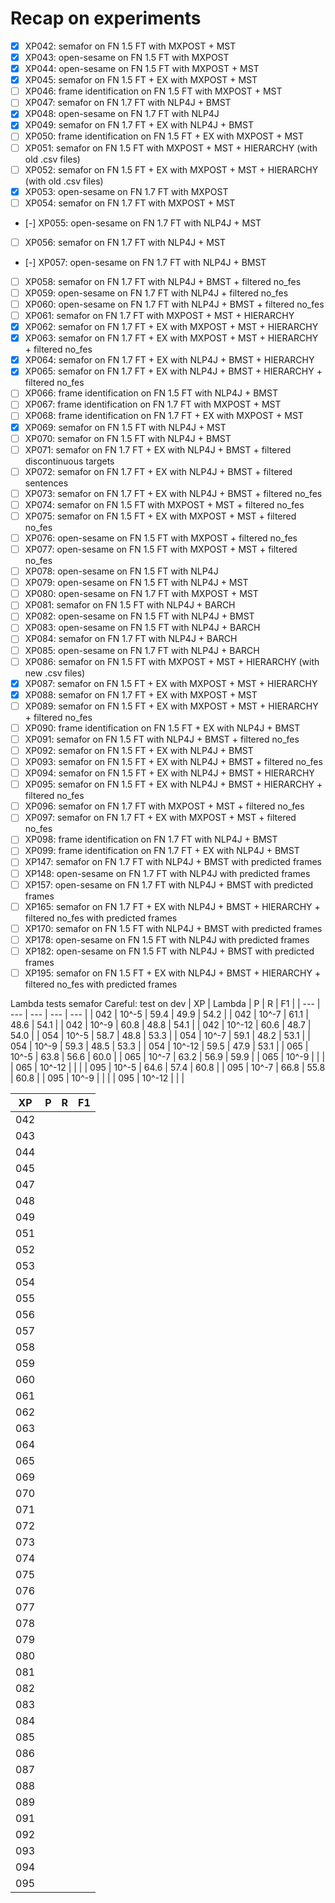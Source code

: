 # Recap on experiments

- [x] XP042: semafor on FN 1.5 FT with MXPOST + MST
- [x] XP043: open-sesame on FN 1.5 FT with MXPOST
- [x] XP044: open-sesame on FN 1.5 FT with MXPOST + MST
- [x] XP045: semafor on FN 1.5 FT + EX with MXPOST + MST
- [ ] XP046: frame identification on FN 1.5 FT with MXPOST + MST
- [ ] XP047: semafor on FN 1.7 FT with NLP4J + BMST
- [x] XP048: open-sesame on FN 1.7 FT with NLP4J
- [x] XP049: semafor on FN 1.7 FT + EX with NLP4J + BMST
- [ ] XP050: frame identification on FN 1.5 FT + EX with MXPOST + MST
- [ ] XP051: semafor on FN 1.5 FT with MXPOST + MST + HIERARCHY (with old .csv files)
- [ ] XP052: semafor on FN 1.5 FT + EX with MXPOST + MST + HIERARCHY (with old .csv files)
- [x] XP053: open-sesame on FN 1.7 FT with MXPOST
- [ ] XP054: semafor on FN 1.7 FT with MXPOST + MST
- [-] XP055: open-sesame on FN 1.7 FT with NLP4J + MST
- [ ] XP056: semafor on FN 1.7 FT with NLP4J + MST
- [-] XP057: open-sesame on FN 1.7 FT with NLP4J + BMST
- [ ] XP058: semafor on FN 1.7 FT with NLP4J + BMST + filtered no_fes
- [ ] XP059: open-sesame on FN 1.7 FT with NLP4J + filtered no_fes
- [ ] XP060: open-sesame on FN 1.7 FT with NLP4J + BMST + filtered no_fes
- [ ] XP061: semafor on FN 1.7 FT with MXPOST + MST + HIERARCHY
- [x] XP062: semafor on FN 1.7 FT + EX with MXPOST + MST + HIERARCHY
- [x] XP063: semafor on FN 1.7 FT + EX with MXPOST + MST + HIERARCHY + filtered no_fes
- [x] XP064: semafor on FN 1.7 FT + EX with NLP4J + BMST + HIERARCHY
- [x] XP065: semafor on FN 1.7 FT + EX with NLP4J + BMST + HIERARCHY + filtered no_fes
- [ ] XP066: frame identification on FN 1.5 FT with NLP4J + BMST
- [ ] XP067: frame identification on FN 1.7 FT with MXPOST + MST
- [ ] XP068: frame identification on FN 1.7 FT + EX with MXPOST + MST
- [x] XP069: semafor on FN 1.5 FT with NLP4J + MST
- [ ] XP070: semafor on FN 1.5 FT with NLP4J + BMST
- [ ] XP071: semafor on FN 1.7 FT + EX with NLP4J + BMST + filtered discontinuous targets
- [ ] XP072: semafor on FN 1.7 FT + EX with NLP4J + BMST + filtered sentences
- [ ] XP073: semafor on FN 1.7 FT + EX with NLP4J + BMST + filtered no_fes
- [ ] XP074: semafor on FN 1.5 FT with MXPOST + MST + filtered no_fes
- [ ] XP075: semafor on FN 1.5 FT + EX with MXPOST + MST + filtered no_fes
- [ ] XP076: open-sesame on FN 1.5 FT with MXPOST + filtered no_fes
- [ ] XP077: open-sesame on FN 1.5 FT with MXPOST + MST + filtered no_fes
- [ ] XP078: open-sesame on FN 1.5 FT with NLP4J
- [ ] XP079: open-sesame on FN 1.5 FT with NLP4J + MST
- [ ] XP080: open-sesame on FN 1.7 FT with MXPOST + MST
- [ ] XP081: semafor on FN 1.5 FT with NLP4J + BARCH
- [ ] XP082: open-sesame on FN 1.5 FT with NLP4J + BMST
- [ ] XP083: open-sesame on FN 1.5 FT with NLP4J + BARCH
- [ ] XP084: semafor on FN 1.7 FT with NLP4J + BARCH
- [ ] XP085: open-sesame on FN 1.7 FT with NLP4J + BARCH
- [ ] XP086: semafor on FN 1.5 FT with MXPOST + MST + HIERARCHY (with new .csv files)
- [x] XP087: semafor on FN 1.5 FT + EX with MXPOST + MST + HIERARCHY
- [x] XP088: semafor on FN 1.7 FT + EX with MXPOST + MST
- [ ] XP089: semafor on FN 1.5 FT + EX with MXPOST + MST + HIERARCHY + filtered no_fes
- [ ] XP090: frame identification on FN 1.5 FT + EX with NLP4J + BMST
- [ ] XP091: semafor on FN 1.5 FT with NLP4J + BMST + filtered no_fes
- [ ] XP092: semafor on FN 1.5 FT + EX with NLP4J + BMST
- [ ] XP093: semafor on FN 1.5 FT + EX with NLP4J + BMST + filtered no_fes
- [ ] XP094: semafor on FN 1.5 FT + EX with NLP4J + BMST + HIERARCHY
- [ ] XP095: semafor on FN 1.5 FT + EX with NLP4J + BMST + HIERARCHY + filtered no_fes
- [ ] XP096: semafor on FN 1.7 FT with MXPOST + MST + filtered no_fes
- [ ] XP097: semafor on FN 1.7 FT + EX with MXPOST + MST + filtered no_fes
- [ ] XP098: frame identification on FN 1.7 FT with NLP4J + BMST
- [ ] XP099: frame identification on FN 1.7 FT + EX with NLP4J + BMST
- [ ] XP147: semafor on FN 1.7 FT with NLP4J + BMST with predicted frames
- [ ] XP148: open-sesame on FN 1.7 FT with NLP4J with predicted frames
- [ ] XP157: open-sesame on FN 1.7 FT with NLP4J + BMST with predicted frames
- [ ] XP165: semafor on FN 1.7 FT + EX with NLP4J + BMST + HIERARCHY + filtered no_fes with predicted frames
- [ ] XP170: semafor on FN 1.5 FT with NLP4J + BMST with predicted frames
- [ ] XP178: open-sesame on FN 1.5 FT with NLP4J with predicted frames
- [ ] XP182: open-sesame on FN 1.5 FT with NLP4J + BMST with predicted frames
- [ ] XP195: semafor on FN 1.5 FT + EX with NLP4J + BMST + HIERARCHY + filtered no_fes with predicted frames

Lambda tests semafor
Careful: test on dev
| XP | Lambda | P | R | F1 |
| --- | --- | --- | --- | --- |
| 042 | 10^-5 | 59.4 | 49.9 | 54.2 |
| 042 | 10^-7 | 61.1 | 48.6 | 54.1 |
| 042 | 10^-9 | 60.8 | 48.8 | 54.1 |
| 042 | 10^-12 | 60.6 | 48.7 | 54.0 |
| 054 | 10^-5 | 58.7 | 48.8 | 53.3 |
| 054 | 10^-7 | 59.1 | 48.2 | 53.1 |
| 054 | 10^-9 | 59.3 | 48.5 | 53.3 |
| 054 | 10^-12 | 59.5 | 47.9 | 53.1 |
| 065 | 10^-5 | 63.8 | 56.6 | 60.0 |
| 065 | 10^-7 | 63.2 | 56.9 | 59.9 |
| 065 | 10^-9 |  |  |
| 065 | 10^-12 |  |  |
| 095 | 10^-5 | 64.6 | 57.4 | 60.8 |
| 095 | 10^-7 | 66.8 | 55.8 | 60.8 |
| 095 | 10^-9 |  |  |
| 095 | 10^-12 |  |  |

| XP | P | R | F1 |
| --- | --- | --- | --- |
| 042 |  |  |  |
| 043 |  |  |  |
| 044 |  |  |  |
| 045 |  |  |  |
| 047 |  |  |  |
| 048 |  |  |  |
| 049 |  |  |  |
| 051 |  |  |  |
| 052 |  |  |  |
| 053 |  |  |  |
| 054 |  |  |  |
| 055 |  |  |  |
| 056 |  |  |  |
| 057 |  |  |  |
| 058 |  |  |  |
| 059 |  |  |  |
| 060 |  |  |  |
| 061 |  |  |  |
| 062 |  |  |  |
| 063 |  |  |  |
| 064 |  |  |  |
| 065 |  |  |  |
| 069 |  |  |  |
| 070 |  |  |  |
| 071 |  |  |  |
| 072 |  |  |  |
| 073 |  |  |  |
| 074 |  |  |  |
| 075 |  |  |  |
| 076 |  |  |  |
| 077 |  |  |  |
| 078 |  |  |  |
| 079 |  |  |  |
| 080 |  |  |  |
| 081 |  |  |  |
| 082 |  |  |  |
| 083 |  |  |  |
| 084 |  |  |  |
| 085 |  |  |  |
| 086 |  |  |  |
| 087 |  |  |  |
| 088 |  |  |  |
| 089 |  |  |  |
| 091 |  |  |  |
| 092 |  |  |  |
| 093 |  |  |  |
| 094 |  |  |  |
| 095 |  |  |  |
